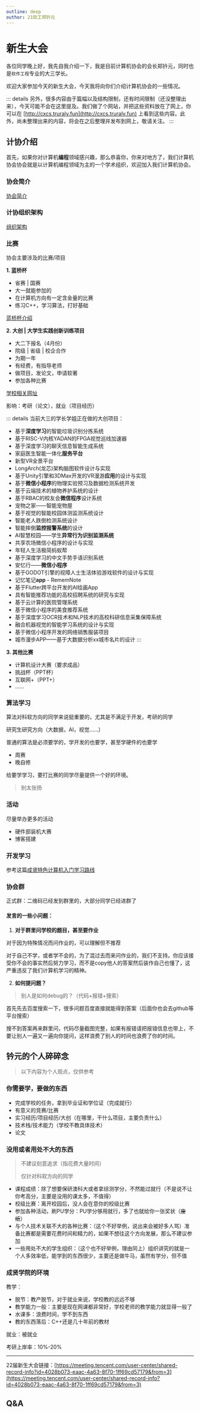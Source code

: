 ```yaml
---
outline: deep
outhor: 21软工郑钤元
---
```


# 新生大会 

<!-- > 你的编程之路，也是你的大学之路 -->

各位同学晚上好，我先自我介绍一下，我是目前计算机协会的会长郑钤元，同时也是`软件工程`专业的大三学长。

欢迎大家参加今天的新生大会，今天我将向你们介绍计算机协会的一些情况。

::: details
另外，很多内容由于篇幅以及结构限制，还有时间限制（还没整理出来），今天可能不会在这里提及。我们做了个网站，并把这些资料放在了网上，你可以在 [http://cxcs.truraly.fun](http://cxcs.truraly.fun) 上看到这些内容。此外，尚未整理出来的内容，将会在之后整理并发布到网上，敬请关注。
:::

## 计协介绍

首先，如果你对计算机**编程**领域感兴趣，那么恭喜你，你来对地方了，我们计算机协会协会就是以计算机编程领域为主的一个学术组织，欢迎加入我们计算机协会。

### 协会简介

[协会简介](../1.计协介绍-/1.协会简介.md)

### 计协组织架构

[组织架构](../1.计协介绍-/3.计协组织结构.md)

### 比赛

协会主要涉及的比赛/项目

**1. 蓝桥杯**
- 省赛 | 国赛
- 大一就能参加的
- 在计算机方向有一定含金量的比赛
- 练习C++，学习算法，打好基础

[蓝桥杯介绍](../比赛-/蓝桥杯.md)

**2. 大创 | 大学生实践创新训练项目**
- 大二下报名（4月份）
- 院级 | 省级 | 校企合作
- 为期一年
- 有经费，有指导老师
- 做项目，发论文，申请软著
- 参加各种比赛

[学校相关网址](http://sy.cxxy.seu.edu.cn/cx/index.aspx)

影响：考研（论文），就业（项目经历）

::: details
当前大三的学长学姐正在做的大创项目：
- 基于**深度学习**的智能垃圾识别分拣系统
- 基于RISC-V内核YADAN的FPGA视觉巡线加速器
- 基于深度学习的聊天信息智能生成系统
- 家庭医生智能一体化**服务平台**
- 新型VR全景平台
- LongArch(龙芯)架构脑图软件设计与实现
- 基于Unity引擎和3DMax开发的VR漫游**应用**的设计与实现
- 基于**微信小程序**的物理实验预习及数据检测系统开发
- 基于云端技术的植物养护系统的设计
- 基于RBAC的校友会**微信程序**设计系统
- 宠物之家——智能宠物屋
- 基于视觉的智能校园体测监测系统设计
- 智能老人跌倒检测系统设计
- 智能摔倒**监控报警系统**的设计
- AI智慧校园——学生**异常行为识别监测系统**
- 共享农场微信小程序的设计与实现
- 年轻人生活极简蚂蚁帮
- 基于深度学习的中文手势手语识别系统
- 安忆行——**微信小程序**
- 基于GODOT引擎的视障人士生活体验游戏软件的设计与实现
- 记忆笔记**app** - RememNote
- 基于Flutter跨平台开发的AI绘画App
- 具有智能推荐功能的高校招聘系统的研究与实现
- 基于云计算的医院管理系统
- 基于微信小程序的美食推荐系统
- 基于深度学习OCR技术和NLP技术的高校科研信息采集保障系统
- 融合机器视觉的智能学习系统的设计与实现
- 基于微信小程序开发的网络销售服装项目
- 城市漫步APP——基于大数据分析xx城市名片的设计
:::

**3. 其他比赛**

- 计算机设计大赛（要求成品）
- 挑战杯（PPT杯）
- 互联网+（PPT+）
- ……


### 算法学习

算法对科软方向的同学来说挺重要的，尤其是不满足于开发，考研的同学

研究生研究方向（大数据，AI，视觉……）

普通的算法是必须要学的，学开发的也要学，甚至学硬件的也要学

- 周赛
- 晚自修


给要学学习，要打比赛的同学尽量提供一个好的环境。

> 别太张扬

### 活动

尽量举办更多的活动
- 硬件部装机大赛
- 博客搭建

### 开发学习

参考这篇[成贤特色计算机入门学习路线](../学习资源-/成贤特色计算机入门学习路线.md)

### 协会群

正式群：二维码已经发到群里的，大部分同学已经进群了

#### 发言的一些小问题：
1. **对于群里问学校的题目，甚至要作业**

对于因为特殊情况而问作业的，可以理解但不推荐

对于自己不学，或者学不会的，为了混过去而来问作业的，我们不支持。你应该接受你不会的事实然后努力学习，而不是copy他人的答案然后装作自己也懂了，这严重违反了我们计算机学习的精神。

2. **如何提问题？**

> 别人是如何debug的？（代码+报错+搜索）


首先先去百度搜索一下，很多问题百度直接就能得到答案（后面你也会去github等平台搜索）

搜不到答案再来群里问，代码尽量截图完整，如果有报错请把报错信息也带上，不要让别人一遍又一遍向你提问，这样浪费了别人的时间也浪费了你的时间。

<!-- 协会的介绍就这些 -->

<!-- https://meeting.tencent.com/user-center/shared-record-info?id=4028b073-eaac-4a63-8f70-1ff69cd57179&from=3 -->



## 钤元的个人碎碎念

> 以下内容为个人观点，仅供参考

### 你需要学，要做的东西

- 完成学校的任务，拿到毕业证和学位证（完成就行）
- 有意义的竞赛/比赛
- 实习经历/项目经历/大创（在哪里，干什么项目，主要负责什么）
- 技术栈/技术能力（学校不教具体技术）
- 论文

### 没用或者用处不大的东西

> 不建议刻意追求（指花费大量时间）
> 
> 仅针对科软方向的同学

- 课程成绩：除了想要保研澳科大或者拿综测学分，不然能过就行（不是说不让你考高分，主要是没用的课太多，不值得）
- 校级比赛：离开校园后，没人会在意你的校级比赛
- 参加各种活动，刷PU学分：PU学分够用就行，多了也就给你一张奖状（~~废纸~~）
- 与个人技术关联不大的各种比赛：（这个不好举例，说出来会被好多人骂）准备比赛都是需要花费时间和精力的，如果不想往这个方向发展，那么不建议参加
- 一些用处不大的学生组织：（这个也不好举例，理由同上）组织讲究的就是一个人多效率低，能学到的东西很少，主要还是做牛马，虽然有学分，但不值

### 成贤学院的环境

教学：
- 脱节：教产脱节，对于就业来说，学校教的远远不够
- 教学能力一般：主要是现在网课都非常好，学校老师的教学能力就显得一般了
- 水课多：浪费时间，学不到东西
- 教的东西落后：C++还是几十年前的教材

就业：被就业

考研上岸率：10%-20%

---

22届新生大会链接：[https://meeting.tencent.com/user-center/shared-record-info?id=4028b073-eaac-4a63-8f70-1ff69cd57179&from=3](https://meeting.tencent.com/user-center/shared-record-info?id=4028b073-eaac-4a63-8f70-1ff69cd57179&from=3)

## Q&A























<!-- ## 如何学习 -->

<!-- ## 常用小工具 -->

<!-- **项目**和**比赛**是最好的**实践方式**也是**证明自己**的方式

积累实践经验 —— 行动

不要花太多时间在非计算机方向的事情上

计算机比赛比较少，而且很多比赛需要一定的能力才能参加，比如计算机设计大赛

今年获奖的同学是大三的

比如C4网络技术挑战赛，之前参赛的都是大三的

针对性宣传，比如蓝桥杯学分，奖学金，大创，蓝桥杯国赛

这种讲法对一些人来说还行，但不能让所有人得到我们想传达的意思，因为每个人理解不一样

新生大会，是见面会，不是个人分享（或者说talk show）

一个技术社区应该是什么样的？

吹水 + 技术分享 + 交流 -->

<!-- ## 学分

学校的学分分为好多种，到时候老师会讲

这边给你一个结论，只要不是刻意不去参加活动，学分都是够的

参加活动和工作的学分作用就是加综测分 -->

<!-- ## 考研

我们电计院考研上岸率在10%-20%之间，如果要考研的话，至少提前一年开始准备，我周围明年考研的同学已经开始一轮复习（预习了）

## 计算机学习必要的一些东西

自学能力：计算机专业的学习资料有很多，但以文档资料为主，尤其是前沿的技术，很多时候都是官方文档，没有人给你录视频学习，所以自学能力是非常重要的，如果你没有自学能力，那么你可能会在计算机学习的路上走得很艰难，甚至走不下去。同时，计算机学习的路上不一定又那么多人能给你提供帮助，计算机领域内的东西很多，大部分别人都是没见过的，当你遇到一个问题时，你很有可能要靠着一堆文档和搜索引擎，或者几年前的issue来解决，所以自学能力是非常重要的。

耐心：有时候一个BUG改一天都不一定能改好，
 -->



<!-- ## markdown

> Markdown 是一种轻量级标记语言，它允许人们使用易读易写的纯文本格式编写文档，Markdown文件的后缀名便是“.md”。

markdown是程序员常用的一种文本编辑语言，可以用来写文档，写博客，写笔记，写报告，写论文，写代码，写ppt，写网页，写日记，写书，写作业，写……总之，用来写东西。本文就是用markdown语法写的。

你可以将它理解为word的高位替代品（至少对于程序员来说是这样的）。

参考资料：
- [都2202年了还有人不知道md？](../经验&分享-/我不允许有人还不知道md！！！！！！！.md)
- [markdown语法教程](https://markdown.com.cn/) -->

<!-- ## 算法是什么

算法是一种解决问题的思路和方法，是一种思维方式。

比如如何将一组乱序的数按照从小到大的顺序排列，这就是一个问题，而冒泡排序就是一种算法，同时我们还有选择排序，插入排序，快速排序等等方法可以使用。 -->






<!-- ## 编程学习误区
1. 我不适合学编程？❌（兴趣比天赋更重要，不要怀疑自己）
2. 忽视基础，急于求成 ❌（勿以浮沙筑高台）
3. 数学、英语差，就学不好编程 ❌（开发工作基本不用高等数学，英语可以使用翻译软件、工作中提升）
4. 编程时，刻意记忆代码 ❌（知道每行代码的意义，能看文档写出来就行）
5. 每行代码都要追求完美 ❌（何为完美？每个人的定义不同。先完成，再根据实际情况不断优化才是王道）
6. 用百度搜索、复制粘贴的都是菜鸡程序员 ❌（99% 的程序员写代码都离不开搜索和文档，这是很正常的）
7. 我做的项目太小了，就不整理了 ❌（自己的每个项目都要整理，可以记录自己的成长）
8. 跟别人交流很麻烦，我更愿意自己写代码 ❌（1 + 1 > 2，切勿闭门造车，不过也要找到合适的同学去交流）
9. 做别人做过的项目没有意义 ❌（连别人做过的项目都做不出，还想造新轮子？）
10. 遇到 Bug，想办法绕过而不是寻找解决方案 ❌（Bug 最能使人成长）
11. 遇到问题，第一时间去问别人而非自己解决 ❌（建议阅读《提问的智慧》）
12. 花了很多时间、看了很多书，就能学好编程 ❌（编程最忌讳纸上谈兵）
13. 只向前学习，不整理学过的知识 ❌（建议每学完一个知识，都去回想、总结、写心得，这个时间的花费是值得的）
14. 收藏的资源从来不看，就不收藏了 ❌（万一以后用到了呢？） -->

































<script setup>
// import { useData } from 'vitepress'

// const { theme, page, frontmatter } = useData()
// console.log(frontmatter)

    console.log(`
                       ::
                      :;J7, :,                        ::;7:
                      ,ivYi, ,                       ;LLLFS:
                      :iv7Yi                       :7ri;j5PL
                     ,:ivYLvr                    ,ivrrirrY2X,
                     :;r@Wwz.7r:                :ivu@kexianli.
                    :iL7::,:::iiirii:ii;::::,,irvF7rvvLujL7ur
                   ri::,:,::i:iiiiiii:i:irrv177JX7rYXqZEkvv17
                ;i:, , ::::iirrririi:i:::iiir2XXvii;L8OGJr71i
              :,, ,,:   ,::ir@mingyi.irii:i:::j1jri7ZBOS7ivv,
              ,::,       ::rv77iiiriii:iii:i::,rvLq@huhao.Li
             ,,      ,, ,:ir7ir::,:::i;ir:::i:i::rSGGYri712:
           :::  ,v7r:: ::rrv77:, ,, ,:i7rrii:::::, ir7ri7Lri
          ,     2OBBOi,iiir;r::        ,irriiii::,, ,iv7Luur:
        ,,     i78MBBi,:,:::,:,  :7FSL: ,iriii:::i::,,:rLqXv::
        :      iuMMP: :,:::,:ii;2GY7OBB0viiii:i:iii:i:::iJqL;::
       ,     ::::i   ,,,,, ::LuBBu BBBBBErii:i:i:i:i:i:i:r77ii
      ,       :       , ,,:::rruBZ1MBBqi, :,,,:::,::::::iiriri:
     ,               ,,,,::::i:  @arqiao.       ,:,, ,:::ii;i7:
    :,       rjujLYLi   ,,:::::,:::::::::,,   ,:i,:,,,,,::i:iii
    ::      BBBBBBBBB0,    ,,::: , ,:::::: ,      ,,,, ,,:::::::
    i,  ,  ,8BMMBBBBBBi     ,,:,,     ,,, , ,   , , , :,::ii::i::
    :      iZMOMOMBBM2::::::::::,,,,     ,,,,,,:,,,::::i:irr:i:::,
    i   ,,:;u0MBMOG1L:::i::::::  ,,,::,   ,,, ::::::i:i:iirii:i:i:
    :    ,iuUuuXUkFu7i:iii:i:::, :,:,: ::::::::i:i:::::iirr7iiri::
    :     :rk@Yizero.i:::::, ,:ii:::::::i:::::i::,::::iirrriiiri::,
     :      5BMBBBBBBSr:,::rv2kuii:::iii::,:i:,, , ,,:,:i@petermu.,
          , :r50EZ8MBBBBGOBBBZP7::::i::,:::::,: :,:,::i;rrririiii::
              :jujYY7LS0ujJL7r::,::i::,::::::::::::::iirirrrrrrr:ii:
           ,:  :@kevensun.:,:,,,::::i:i:::::,,::::::iir;ii;7v77;ii;i,
           ,,,     ,,:,::::::i:iiiii:i::::,, ::::iiiir@xingjief.r;7:i,
        , , ,,,:,,::::::::iiiiiiiiii:,:,:::::::::iiir;ri7vL77rrirri::
         :,, , ::::::::i:::i:::i:i::,,,,,:,::i:i:::iir;@Secbone.ii:::
`)
</script>

